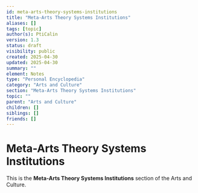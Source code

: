 ```yaml
---
id: meta-arts-theory-systems-institutions
title: "Meta-Arts Theory Systems Institutions"
aliases: []
tags: [topic]
author(s): PtiCalin
version: 1.3
status: draft
visibility: public
created: 2025-04-30
updated: 2025-04-30
summary: ""
element: Notes
type: "Personal Encyclopedia"
category: "Arts and Culture"
section: "Meta-Arts Theory Systems Institutions"
topic: ""
parent: "Arts and Culture"
children: []
siblings: []
friends: []
---
```

# Meta-Arts Theory Systems Institutions

This is the **Meta-Arts Theory Systems Institutions** section of the Arts and Culture.
